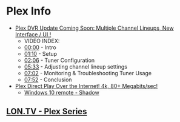 # Plex Info

- [Plex DVR Update Coming Soon: Multiple Channel Lineups, New Interface / UI !](https://youtu.be/wHx22QdHns4)
    - VIDEO INDEX:
    - [00:00](https://www.youtube.com/watch?v=wHx22QdHns4&t=0s) - Intro
    - [01:10](https://www.youtube.com/watch?v=wHx22QdHns4&t=70s) - Setup
    - [02:06](https://www.youtube.com/watch?v=wHx22QdHns4&t=126s) - Tuner Configuration
    - [05:33](https://www.youtube.com/watch?v=wHx22QdHns4&t=333s) - Adjusting channel lineup settings
    - [07:02](https://www.youtube.com/watch?v=wHx22QdHns4&t=422s) - Monitoring & Troubleshooting Tuner Usage
    - [07:52](https://www.youtube.com/watch?v=wHx22QdHns4&t=472s) - Conclusion
- [Plex Direct Play Over the Internet! 4k, 80+ Megabits/sec!](https://youtu.be/Gm_Lwk6vBo8)
    - [Windows 10 remote - Shadow](https://shadow.tech/specs)

## [LON.TV - Plex Series](https://www.youtube.com/playlist?list=PLCZHp4d1HnIvqJPAmMooCKOHieLdi3I7o)
